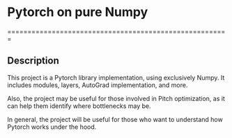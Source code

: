 # Pytorch on pure Numpy 
=======================================================

## Description
This project is a Pytorch library implementation, using exclusively Numpy. It includes modules, layers, AutoGrad implementation, and more.

Also, the project may be useful for those involved in Pitch optimization, as it can help them identify where bottlenecks may be.

In general, the project will be useful for those who want to understand how Pytorch works under the hood.
